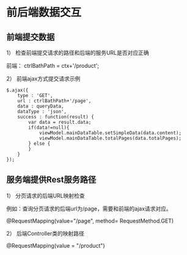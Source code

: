 # 前后端数据交互

## 前端提交数据

1）	检查前端提交请求的路径和后端的服务URL是否对应正确

前端： ctrlBathPath = ctx+'/product';

2）	前端ajax方式提交请求示例

```
$.ajax({
	type : 'GET',
	url : ctrlBathPath+'/page',
	data : queryData,
	dataType : 'json',
	success : function(result) {
		var data = result.data;
		if(data!=null){
			viewModel.mainDataTable.setSimpleData(data.content);
			viewModel.mainDataTable.totalPages(data.totalPages);
		} else {
		}
	}
});
```

## 服务端提供Rest服务路径
1）	分页请求的后端URL映射检查

例如：查询分页请求的后端url为/page，需要和前端的ajax请求对应。

@RequestMapping(value="/page", method= RequestMethod.GET)

2）	后端Controller类的映射路径

@RequestMapping(value = "/product")


